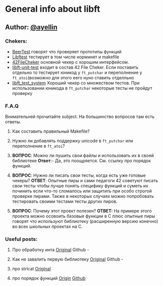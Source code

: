 # General info about libft

## Author: [@ayellin](https://profile.intra.42.fr/users/ayellin)

### Chekers:

- [BeerTest](https://github.com/Dgreat21/21libftbeertest)
 говорят что проверяет прототипы функций
- [Libftest](https://github.com/jtoty/Libftest)
тестирует в том числе норминет и makefile 
- [42FileCheker](https://github.com/jgigault/42FileChecker)
основной чекер с хорошим интерфейсом. 
- [libft-unit-test](https://github.com/alelievr/libft-unit-test)
 входит в состав 42 File Cheker. Если поставить отдельно то тестирует
 юникод у `ft_putchar` и переполнение у `ft_atoi`(возможно для этого еего нуно ставить отделльно
- [libft_test_system](https://github.com/sitlcead/42_libft_test_system)
  Хороший чекер со множеcтвом тестов. При использовании юникода в `ft_putchar` некоторые тесты не пройдут проверку

### F.A.Q

Внимательней прочитайте subject. На большинство вопросов там есть ответы.

1) Как составить правильный Makefile?

2) Нужно ли добавлять поддержку unicode в `ft_putchar` или переполнение в `ft_atoi`?

3) **ВОПРОС**: Можно ли пушить свои файлы и использовать их в своей библиотеке
   **Ответ**:- Да, это поощряется. См. ссылку про порядок функций.

4) **ВОПРОС**: Нужно ли писать свои тесты, когда есть уже готовые чекеры?
   **ОТВЕТ**: Опытные пиры и сами педагоги 42 советуют писать свои тесты чтобы лучше понять специфику функций и суметь их починить если что-то сломалось или защитить при особо строгой проверке пирами. Также в некоторых случаях можно попробовать тестировать своими тестами тесты других пиров.

5) **ВОПРОС**: Почему этот проект полезен?
   **ОТВЕТ:** На примере этого проекта можно осовоить базовые функции в С плюс опытные пиры говорят что используют библиотеку (расширенную версию конечно) во всех школьных проектах на С.

### Useful posts:

1) Про обработку инта
 [Original](https://forum.intra.42.fr/topics/21586/)
 Github   - 
2) Как не завалить первую библиотеку 
 [Original](https://forum.intra.42.fr/topics/19883/)
 Github - 
3) про strlcat
[Original](https://forum.intra.42.fr/topics/20387/)

4) про порядок функций
[Origin](https://forum.intra.42.fr/topics/20397/messages)
[Github]()
